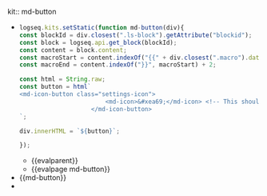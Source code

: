 kit:: md-button

- ```javascript
  logseq.kits.setStatic(function md-button(div){
  const blockId = div.closest(".ls-block").getAttribute("blockid");
  const block = logseq.api.get_block(blockId);
  const content = block.content;
  const macroStart = content.indexOf("{{" + div.closest(".macro").dataset.macroName);
  const macroEnd = content.indexOf("}}", macroStart) + 2;
  
  const html = String.raw;
  const button = html`
  <md-icon-button class="settings-icon">
                          <md-icon>&#xea69;</md-icon> <!-- This should be an 'add' icon -->
                      </md-icon-button>
  `;
  
  div.innerHTML = `${button}`;
  
  });
  ```
	- {{evalparent}}
	- {{evalpage md-button}}
- {{md-button}}
-
